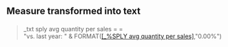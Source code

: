 <h2><p>Measure transformed into text </p></h2>

>_txt sply avg quantity per sales = = <br>
>"vs. last year: " & FORMAT([[_%SPLY avg quantity per sales]](/Measures/Temporal%20measures/_%25SPLY%20avg%20quantity%20per%20sales.md),"0.00%")